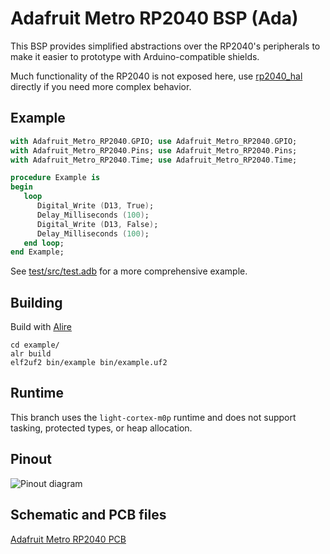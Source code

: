 # Adafruit Metro RP2040 BSP (Ada)

This BSP provides simplified abstractions over the RP2040's peripherals to make
it easier to prototype with Arduino-compatible shields.

Much functionality of the RP2040 is not exposed here, use
[rp2040_hal](https://github.com/JeremyGrosser/rp2040_hal) directly if you need
more complex behavior.

## Example 
```ada
with Adafruit_Metro_RP2040.GPIO; use Adafruit_Metro_RP2040.GPIO;
with Adafruit_Metro_RP2040.Pins; use Adafruit_Metro_RP2040.Pins;
with Adafruit_Metro_RP2040.Time; use Adafruit_Metro_RP2040.Time;

procedure Example is
begin
   loop
      Digital_Write (D13, True);
      Delay_Milliseconds (100);
      Digital_Write (D13, False);
      Delay_Milliseconds (100);
   end loop;
end Example;
```

See [test/src/test.adb](test/src/test.adb) for a more comprehensive example.

## Building
Build with [Alire](https://alire.ada.dev/)

```
cd example/
alr build
elf2uf2 bin/example bin/example.uf2
```

## Runtime
This branch uses the `light-cortex-m0p` runtime and does not support tasking, protected types, or heap allocation.

## Pinout
![Pinout diagram](https://cdn-learn.adafruit.com/assets/assets/000/123/326/original/adafruit_products_Adafruit_Metro_RP2040_Pinout.png)

## Schematic and PCB files
[Adafruit Metro RP2040 PCB](https://github.com/adafruit/Adafruit-Metro-RP2040-PCB)

